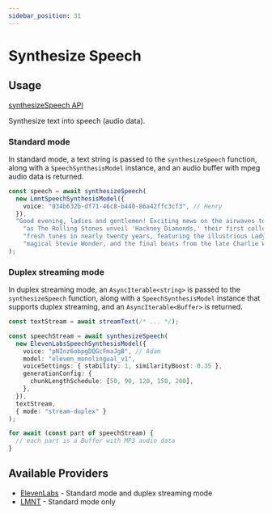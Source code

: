 ```yaml
---
sidebar_position: 31
---
```


# Synthesize Speech

## Usage

[synthesizeSpeech API](/api/modules#synthesizespeech)

Synthesize text into speech (audio data).

### Standard mode

In standard mode, a text string is passed to the `synthesizeSpeech` function, along with a `SpeechSynthesisModel` instance, and an audio buffer with mpeg audio data is returned.

```ts
const speech = await synthesizeSpeech(
  new LmntSpeechSynthesisModel({
    voice: "034b632b-df71-46c8-b440-86a42ffc3cf3", // Henry
  }),
  "Good evening, ladies and gentlemen! Exciting news on the airwaves tonight " +
    "as The Rolling Stones unveil 'Hackney Diamonds,' their first collection of " +
    "fresh tunes in nearly twenty years, featuring the illustrious Lady Gaga, the " +
    "magical Stevie Wonder, and the final beats from the late Charlie Watts."
);
```

### Duplex streaming mode

In duplex streaming mode, an `AsyncIterable<string>` is passed to the `synthesizeSpeech` function, along with a `SpeechSynthesisModel` instance that supports duplex streaming, and an `AsyncIterable<Buffer>` is returned.

```ts
const textStream = await streamText(/* ... */);

const speechStream = await synthesizeSpeech(
  new ElevenLabsSpeechSynthesisModel({
    voice: "pNInz6obpgDQGcFmaJgB", // Adam
    model: "eleven_monolingual_v1",
    voiceSettings: { stability: 1, similarityBoost: 0.35 },
    generationConfig: {
      chunkLengthSchedule: [50, 90, 120, 150, 200],
    },
  }),
  textStream,
  { mode: "stream-duplex" }
);

for await (const part of speechStream) {
  // each part is a Buffer with MP3 audio data
}
```

## Available Providers

- [ElevenLabs](/integration/model-provider/elevenlabs) - Standard mode and duplex streaming mode
- [LMNT](/integration/model-provider/lmnt) - Standard mode only
